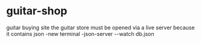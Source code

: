 # guitar-shop
guitar buying site 
the guitar store must be opened via a live server because it contains json
-new terminal
 -json-server --watch db.json

